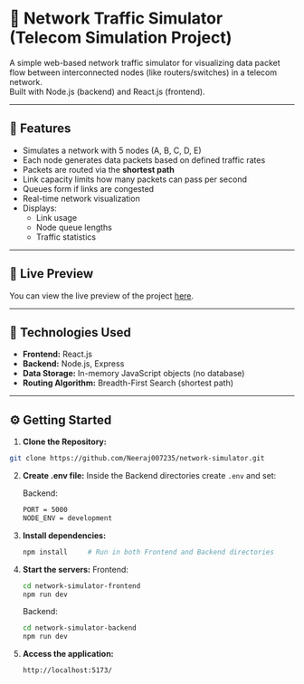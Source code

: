 # 📡 Network Traffic Simulator (Telecom Simulation Project)

A simple web-based network traffic simulator for visualizing data packet flow between interconnected nodes (like routers/switches) in a telecom network.  
Built with Node.js (backend) and React.js (frontend).


---

## 🔮 Features

- Simulates a network with 5 nodes (A, B, C, D, E)
- Each node generates data packets based on defined traffic rates
- Packets are routed via the **shortest path**
- Link capacity limits how many packets can pass per second
- Queues form if links are congested
- Real-time network visualization
- Displays:
  - Link usage
  - Node queue lengths
  - Traffic statistics

---

## 🚀 Live Preview

You can view the live preview of the project [here](https://network-simulator-m9ij.onrender.com).

---

## 🧠 Technologies Used

- **Frontend:** React.js
- **Backend:** Node.js, Express
- **Data Storage:** In-memory JavaScript objects (no database)
- **Routing Algorithm:** Breadth-First Search (shortest path)

---

## ⚙️ Getting Started

1. **Clone the Repository:**

```bash
git clone https://github.com/Neeraj007235/network-simulator.git
```

2. **Create .env file:**
   Inside the Backend directories create `.env` and set:

   Backend:

   ```bash
   PORT = 5000
   NODE_ENV = development
   ```

3. **Install dependencies:**
   ```bash
   npm install     # Run in both Frontend and Backend directories
   ```

4. **Start the servers:**
   Frontend:
   ```bash
   cd network-simulator-frontend
   npm run dev
   ```
   Backend:
   ```bash
   cd network-simulator-backend
   npm run dev
   ```
5. **Access the application:**
   ```bash
   http://localhost:5173/
   ```